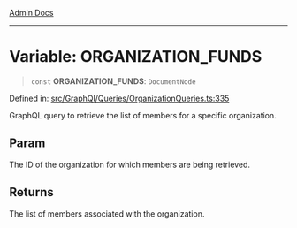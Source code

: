 [Admin Docs](/)

***

# Variable: ORGANIZATION\_FUNDS

> `const` **ORGANIZATION\_FUNDS**: `DocumentNode`

Defined in: [src/GraphQl/Queries/OrganizationQueries.ts:335](https://github.com/gautam-divyanshu/talawa-admin/blob/10f2081e01fc4f6c0767e35f8c4ed3f09fb1baac/src/GraphQl/Queries/OrganizationQueries.ts#L335)

GraphQL query to retrieve the list of members for a specific organization.

## Param

The ID of the organization for which members are being retrieved.

## Returns

The list of members associated with the organization.
